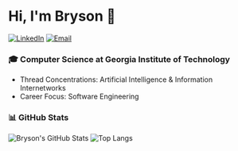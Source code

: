 # Hi, I'm Bryson 👋

[![LinkedIn](https://img.shields.io/badge/LinkedIn-0077B5?style=for-the-badge&logo=linkedin&logoColor=white)](https://www.linkedin.com/in/brysonbien)
[![Email](https://img.shields.io/badge/Email-D14836?style=for-the-badge&logo=gmail&logoColor=white)](mailto:brysonbien@gatech.edu)

### 🎓 Computer Science at Georgia Institute of Technology
* Thread Concentrations: Artificial Intelligence & Information Internetworks
* Career Focus: Software Engineering

### 📊 GitHub Stats
![Bryson's GitHub Stats](https://github-readme-stats.vercel.app/api?username=YOUR_USERNAME&show_icons=true&theme=radical)
![Top Langs](https://github-readme-stats.vercel.app/api/top-langs/?username=YOUR_USERNAME&layout=compact&theme=radical)

